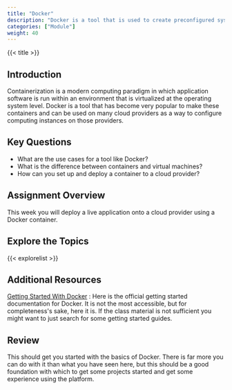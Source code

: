```yaml
---
title: "Docker"
description: "Docker is a tool that is used to create preconfigured systems that can be quickly created and destroyed with little overhead."
categories: ["Module"]
weight: 40
---
```


{{< title >}}
## Introduction
<!--- Introduce the topic in this section -->
Containerization is a modern computing paradigm in which application software is run within an environment that is virtualized at the operating system level. Docker is a tool that has become very popular to make these containers and can be used on many cloud providers as a way to configure computing instances on those providers.

## Key Questions
- What are the use cases for a tool like Docker?
- What is the difference between containers and virtual machines?
- How can you set up and deploy a container to a cloud provider?


## Assignment Overview
<!--- Give a general overview of the sort of assignment(s) students will do during the week -->
This week you will deploy a live application onto a cloud provider using a Docker container.

## Explore the Topics
<!--- An automatically generated list of explore topics from the same directory as this overview. Generated from the frontmatter, make sure to fill in the title, description and include "Exploration" in the categories! -->
{{< explorelist >}}

## Additional Resources
[Getting Started With Docker](https://docs.docker.com/get-started/)
: Here is the official getting started documentation for Docker. It is not the most accessible, but for completeness's sake, here it is. If the class material is not sufficient you might want to just search for some getting started guides.

## Review
This should get you started with the basics of Docker. There is far more you can do with it than what you have seen here, but this should be a good foundation with which to get some projects started and get some experience using the platform.